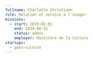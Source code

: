 ```yaml
---
fullname: Charlotte Christiaën
role: Relation et service à l'usager
missions:
  - start: 2019-02-01
    end: 2019-08-31
    status: admin
    employer: Ministère de la Culture
startups:
  - pass-culture
---
```

